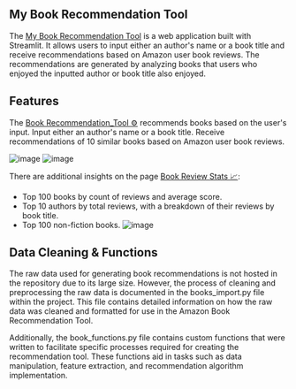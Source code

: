## My Book Recommendation Tool
The [My Book Recommendation Tool](https://deepaksbookrecommendationtool.streamlit.app/) is a web application built with Streamlit. It allows users to input either an author's name or a book title and receive recommendations based on Amazon user book reviews. The recommendations are generated by analyzing books that users who enjoyed the inputted author or book title also enjoyed.

## Features
The [Book Recommendation_Tool ⚙](https://deepaksbookrecommendationtool.streamlit.app/Book_Recommendation_Tool_%E2%9A%99%EF%B8%8F) recommends books based on the user's input.
Input either an author's name or a book title.
Receive recommendations of 10 similar books based on Amazon user book reviews.

![image](https://github.com/deemani/portfolio/assets/37217825/d6373405-d49e-4fb4-85b2-8611469f6550)
![image](https://github.com/deemani/portfolio/assets/37217825/bbe0c85c-3c2a-44a0-95b2-cfceea209cc3)

There are additional insights on the page [Book Review Stats 📈](https://deepaksbookrecommendationtool.streamlit.app/Book_Review_Stats_%F0%9F%93%88):
- Top 100 books by count of reviews and average score.
- Top 10 authors by total reviews, with a breakdown of their reviews by book title.
- Top 100 non-fiction books.
![image](https://github.com/deemani/portfolio/assets/37217825/fc12f09a-6da7-4978-a2dc-7759ff438dba)


## Data Cleaning & Functions
The raw data used for generating book recommendations is not hosted in the repository due to its large size. However, the process of cleaning and preprocessing the raw data is documented in the books_import.py file within the project. This file contains detailed information on how the raw data was cleaned and formatted for use in the Amazon Book Recommendation Tool. 

Additionally, the book_functions.py file contains custom functions that were written to facilitate specific processes required for creating the recommendation tool. These functions aid in tasks such as data manipulation, feature extraction, and recommendation algorithm implementation.
